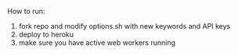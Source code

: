 How to run:

1. fork repo and modify options.sh with new keywords and API keys
2. deploy to heroku
3. make sure you have active web workers running

